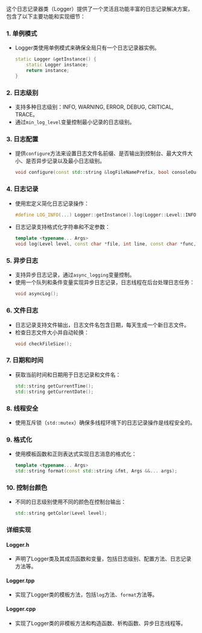 这个日志记录器类（Logger）提供了一个灵活且功能丰富的日志记录解决方案，包含了以下主要功能和实现细节：

### 1. **单例模式**
- Logger类使用单例模式来确保全局只有一个日志记录器实例。
  ```cpp
  static Logger &getInstance() {
      static Logger instance;
      return instance;
  }
  ```

### 2. **日志级别**
- 支持多种日志级别：INFO, WARNING, ERROR, DEBUG, CRITICAL, TRACE。
- 通过`min_log_level`变量控制最小记录的日志级别。

### 3. **日志配置**
- 提供`configure`方法来设置日志文件名前缀、是否输出到控制台、最大文件大小、是否异步记录以及最小日志级别。
  ```cpp
  void configure(const std::string &logFileNamePrefix, bool consoleOutput, std::size_t maxFileSize, bool async, Level minLogLevel);
  ```

### 4. **日志记录**
- 使用宏定义简化日志记录操作：
  ```cpp
  #define LOG_INFO(...) Logger::getInstance().log(Logger::Level::INFO, __FILE__, __LINE__, __FUNCTION__, __VA_ARGS__)
  ```
- 日志记录支持格式化字符串和不定参数：
  ```cpp
  template <typename... Args>
  void log(Level level, const char *file, int line, const char *func, const std::string &fmt, Args... args);
  ```

### 5. **异步日志**
- 支持异步日志记录，通过`async_logging`变量控制。
- 使用一个队列和条件变量实现异步日志记录，日志线程在后台处理日志任务：
  ```cpp
  void asyncLog();
  ```

### 6. **文件日志**
- 日志记录支持文件输出，日志文件名包含日期，每天生成一个新日志文件。
- 检查日志文件大小并自动轮换：
  ```cpp
  void checkFileSize();
  ```

### 7. **日期和时间**
- 获取当前时间和日期用于日志记录和文件名：
  ```cpp
  std::string getCurrentTime();
  std::string getCurrentDate();
  ```

### 8. **线程安全**
- 使用互斥锁（`std::mutex`）确保多线程环境下的日志记录操作是线程安全的。

### 9. **格式化**
- 使用模板函数和正则表达式实现日志消息的格式化：
  ```cpp
  template <typename... Args>
  std::string format(const std::string &fmt, Args &&... args);
  ```

### 10. **控制台颜色**
- 不同的日志级别使用不同的颜色在控制台输出：
  ```cpp
  std::string getColor(Level level);
  ```

### 详细实现

#### Logger.h
- 声明了Logger类及其成员函数和变量，包括日志级别、配置方法、日志记录方法等。

#### Logger.tpp
- 实现了Logger类的模板方法，包括`log`方法、`format`方法等。

#### Logger.cpp
- 实现了Logger类的非模板方法和构造函数、析构函数、异步日志线程等。

